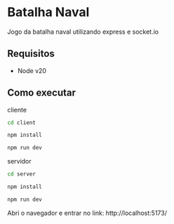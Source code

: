 # Batalha Naval

Jogo da batalha naval utilizando express e socket.io

## Requisitos

* Node v20

## Como executar

cliente
```bash
cd client

npm install

npm run dev
```
servidor
```bash
cd server

npm install

npm run dev
```
Abri o navegador e entrar no link: http://localhost:5173/